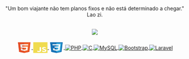 <div align="center">
  <p>"Um bom viajante não tem planos fixos e não está determinado a chegar." Lao zi.</p><br>
  <a href="https://github.com/RafaelFelisbino-hub">
  <img height="180em" src="https://github-readme-stats.vercel.app/api/top-langs/?username=RafaelFelisbino-hub&hide=hack&layout=compact&langs_count=8&theme=dracula"/>
    <div style="display: inline_block"><br>
    <img align="center" alt="HTML" height="30" width="40" src="https://raw.githubusercontent.com/devicons/devicon/master/icons/html5/html5-original.svg">
    <img align="center" alt="JS" height="30" width="40" src="https://raw.githubusercontent.com/devicons/devicon/master/icons/javascript/javascript-plain.svg">
    <img align="center" alt="CSS" height="30" width="40" src="https://raw.githubusercontent.com/devicons/devicon/master/icons/css3/css3-original.svg">
    <img align="center" alt="PHP" height="60" width="40" src="https://cdn.jsdelivr.net/gh/devicons/devicon/icons/php/php-original.svg" />
    <img align="center" alt="C" height="30" width="40" src="https://cdn.jsdelivr.net/gh/devicons/devicon/icons/c/c-original.svg" />
    <img align="center" alt="MySQL" height="30" width="40" src="https://cdn.jsdelivr.net/gh/devicons/devicon/icons/mysql/mysql-original.svg" />
    <img align="center" alt="Bootstrap" height="30" width="40" src="https://cdn.jsdelivr.net/gh/devicons/devicon/icons/bootstrap/bootstrap-plain.svg" />
    <img align="center" alt="Laravel" height="30" width="40" src="https://cdn.jsdelivr.net/gh/devicons/devicon/icons/laravel/laravel-plain-wordmark.svg" />
  </div>
</div>

